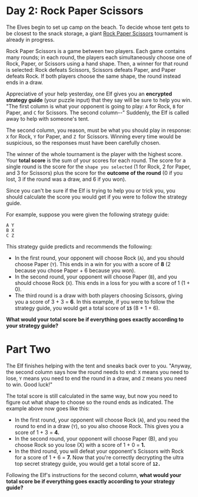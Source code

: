 # Day 2: Rock Paper Scissors

The Elves begin to set up camp on the beach. To decide whose tent gets to be closest to the snack storage, a giant [Rock Paper Scissors](https://en.wikipedia.org/wiki/Rock_paper_scissors) tournament is already in progress.

Rock Paper Scissors is a game between two players. Each game contains many rounds; in each round, the players each simultaneously choose one of Rock, Paper, or Scissors using a hand shape. Then, a winner for that round is selected: Rock defeats Scissors, Scissors defeats Paper, and Paper defeats Rock. If both players choose the same shape, the round instead ends in a draw.

Appreciative of your help yesterday, one Elf gives you an **encrypted strategy guide** (your puzzle input) that they say will be sure to help you win. "The first column is what your opponent is going to play: ``A`` for Rock, ``B`` for Paper, and ``C`` for Scissors. The second column--" Suddenly, the Elf is called away to help with someone's tent.

The second column, you reason, must be what you should play in response: ``X`` for Rock, ``Y`` for Paper, and ``Z ``for Scissors. Winning every time would be suspicious, so the responses must have been carefully chosen.

The winner of the whole tournament is the player with the highest score. Your **total score** is the sum of your scores for each round. The score for a single round is the score for the ``shape you selected`` (1 for Rock, 2 for Paper, and 3 for Scissors) plus the score for the **outcome of the round** (0 if you lost, 3 if the round was a draw, and 6 if you won).

Since you can't be sure if the Elf is trying to help you or trick you, you should calculate the score you would get if you were to follow the strategy guide.

For example, suppose you were given the following strategy guide:

```
A Y
B X
C Z
```
This strategy guide predicts and recommends the following:

- In the first round, your opponent will choose Rock (``A``), and you should choose Paper (``Y``). This ends in a win for you with a score of **8** (2 because you chose Paper + 6 because you won).
- In the second round, your opponent will choose Paper (``B``), and you should choose Rock (``X``). This ends in a loss for you with a score of 1 (1 + 0).
- The third round is a draw with both players choosing Scissors, giving you a score of 3 + 3 = **6**.
  In this example, if you were to follow the strategy guide, you would get a total score of <code><b>15</b></code> (8 + 1 + 6).

**What would your total score be if everything goes exactly according to your strategy guide?**

# Part Two

The Elf finishes helping with the tent and sneaks back over to you. "Anyway, the second column says how the round needs to end: ``X`` means you need to lose, ``Y`` means you need to end the round in a draw, and ``Z`` means you need to win. Good luck!"

The total score is still calculated in the same way, but now you need to figure out what shape to choose so the round ends as indicated. The example above now goes like this:

- In the first round, your opponent will choose Rock (``A``), and you need the round to end in a draw (``Y``), so you also choose Rock. This gives you a score of 1 + 3 = **4.**
- In the second round, your opponent will choose Paper (B), and you choose Rock so you lose (X) with a score of 1 + 0 = **1.**
- In the third round, you will defeat your opponent's Scissors with Rock for a score of 1 + 6 = **7.**
  Now that you're correctly decrypting the ultra top secret strategy guide, you would get a total score of <code><b>12.</b></code>

Following the Elf's instructions for the second column, **what would your total score be if everything goes exactly according to your strategy guide?**
